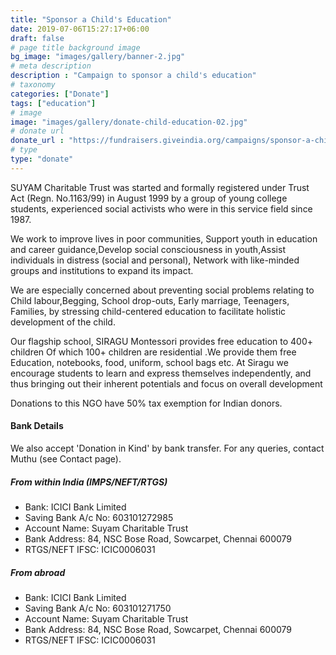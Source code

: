 ```yaml
---
title: "Sponsor a Child's Education"
date: 2019-07-06T15:27:17+06:00
draft: false
# page title background image
bg_image: "images/gallery/banner-2.jpg"
# meta description
description : "Campaign to sponsor a child's education"
# taxonomy
categories: ["Donate"]
tags: ["education"]
# image
image: "images/gallery/donate-child-education-02.jpg"
# donate url
donate_url : "https://fundraisers.giveindia.org/campaigns/sponsor-a-childs-education"
# type
type: "donate"
---
```


SUYAM Charitable Trust was started and formally registered under Trust Act 
(Regn. No.1163/99) in August 1999 by a group of young college students, 
experienced social activists who were in this service field since 1987.

We work to improve lives in poor communities, Support youth in education and 
career guidance,Develop social consciousness in youth,Assist individuals in 
distress (social and personal), Network with like-minded groups and institutions 
to expand its impact.

We are especially concerned about preventing social problems relating to Child 
labour,Begging, School drop-outs, Early marriage, Teenagers, Families, by 
stressing child-centered education to facilitate holistic development of the 
child.

Our flagship school, SIRAGU Montessori provides free education to 400+ children 
Of which 100+ children are residential .We provide them free Education, 
notebooks, food, uniform, school bags etc. At Siragu we encourage students to 
learn and express themselves independently, and thus bringing out their 
inherent potentials and focus on overall development

Donations to this NGO have 50% tax exemption for Indian donors.

#### Bank Details

We also accept 'Donation in Kind' by bank transfer. For any queries, contact 
Muthu (see Contact page).

##### From within India (IMPS/NEFT/RTGS)

* Bank: ICICI Bank Limited
* Saving Bank A/c No: 603101272985
* Account Name: Suyam Charitable Trust
* Bank Address: 84, NSC Bose Road, Sowcarpet, Chennai 600079
* RTGS/NEFT IFSC: ICIC0006031

##### From abroad
 
* Bank: ICICI Bank Limited
* Saving Bank A/c No: 603101271750
* Account Name: Suyam Charitable Trust
* Bank Address: 84, NSC Bose Road, Sowcarpet, Chennai 600079
* RTGS/NEFT IFSC: ICIC0006031

